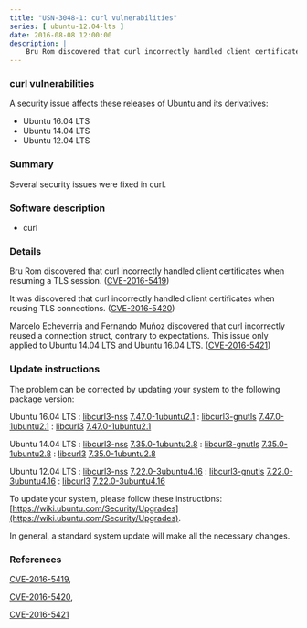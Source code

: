 ```yaml
---
title: "USN-3048-1: curl vulnerabilities"
series: [ ubuntu-12.04-lts ]
date: 2016-08-08 12:00:00
description: |
    Bru Rom discovered that curl incorrectly handled client certificates when resuming a TLS session. ([CVE-2016-5419](http://people.ubuntu.com/~ubuntu-security/cve/CVE-2016-5419))
--- 
```

 
### curl vulnerabilities

A security issue affects these releases of Ubuntu and its derivatives:

* Ubuntu 16.04 LTS
* Ubuntu 14.04 LTS
* Ubuntu 12.04 LTS

### Summary

Several security issues were fixed in curl. 

### Software description

* curl 

### Details

Bru Rom discovered that curl incorrectly handled client certificates when resuming a TLS session. ([CVE-2016-5419](http://people.ubuntu.com/~ubuntu-security/cve/CVE-2016-5419))

It was discovered that curl incorrectly handled client certificates when reusing TLS connections. ([CVE-2016-5420](http://people.ubuntu.com/~ubuntu-security/cve/CVE-2016-5420))

Marcelo Echeverria and Fernando Muñoz discovered that curl incorrectly reused a connection struct, contrary to expectations. This issue only applied to Ubuntu 14.04 LTS and Ubuntu 16.04 LTS. ([CVE-2016-5421](http://people.ubuntu.com/~ubuntu-security/cve/CVE-2016-5421)) 

### Update instructions

The problem can be corrected by updating your system to the following package version:

Ubuntu 16.04 LTS
 : [libcurl3-nss](https://launchpad.net/ubuntu/+source/curl) <span> [7.47.0-1ubuntu2.1](https://launchpad.net/ubuntu/+source/curl/7.47.0-1ubuntu2.1) </span> 
 : [libcurl3-gnutls](https://launchpad.net/ubuntu/+source/curl) <span> [7.47.0-1ubuntu2.1](https://launchpad.net/ubuntu/+source/curl/7.47.0-1ubuntu2.1) </span> 
 : [libcurl3](https://launchpad.net/ubuntu/+source/curl) <span> [7.47.0-1ubuntu2.1](https://launchpad.net/ubuntu/+source/curl/7.47.0-1ubuntu2.1) </span> 

Ubuntu 14.04 LTS
 : [libcurl3-nss](https://launchpad.net/ubuntu/+source/curl) <span> [7.35.0-1ubuntu2.8](https://launchpad.net/ubuntu/+source/curl/7.35.0-1ubuntu2.8) </span> 
 : [libcurl3-gnutls](https://launchpad.net/ubuntu/+source/curl) <span> [7.35.0-1ubuntu2.8](https://launchpad.net/ubuntu/+source/curl/7.35.0-1ubuntu2.8) </span> 
 : [libcurl3](https://launchpad.net/ubuntu/+source/curl) <span> [7.35.0-1ubuntu2.8](https://launchpad.net/ubuntu/+source/curl/7.35.0-1ubuntu2.8) </span> 

Ubuntu 12.04 LTS
 : [libcurl3-nss](https://launchpad.net/ubuntu/+source/curl) <span> [7.22.0-3ubuntu4.16](https://launchpad.net/ubuntu/+source/curl/7.22.0-3ubuntu4.16) </span> 
 : [libcurl3-gnutls](https://launchpad.net/ubuntu/+source/curl) <span> [7.22.0-3ubuntu4.16](https://launchpad.net/ubuntu/+source/curl/7.22.0-3ubuntu4.16) </span> 
 : [libcurl3](https://launchpad.net/ubuntu/+source/curl) <span> [7.22.0-3ubuntu4.16](https://launchpad.net/ubuntu/+source/curl/7.22.0-3ubuntu4.16) </span> 

To update your system, please follow these instructions: [https://wiki.ubuntu.com/Security/Upgrades](https://wiki.ubuntu.com/Security/Upgrades).

In general, a standard system update will make all the necessary changes. 

### References

 [CVE-2016-5419](http://people.ubuntu.com/~ubuntu-security/cve/CVE-2016-5419), 

 [CVE-2016-5420](http://people.ubuntu.com/~ubuntu-security/cve/CVE-2016-5420), 

 [CVE-2016-5421](http://people.ubuntu.com/~ubuntu-security/cve/CVE-2016-5421)
 
